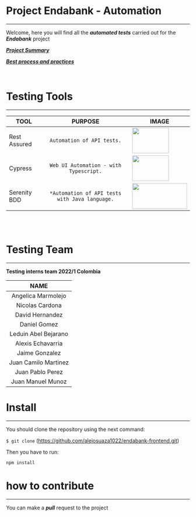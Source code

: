 # Project Endabank - Automation

---

Welcome, here you will find all the **_automated tests_** carried out for the **_Endabank_** project

[**_Project Summary_**][link]


[link]: https://confluence.endava.com/pages/viewpage.action?spaceKey=DevDisc&title=EndaBank


[**_Best process and practices_**][link]


[link]: https://confluence.endava.com/display/DevDisc/EB+-+Branching+Strategy

</br>

# Testing Tools

---

| TOOL                |                         PURPOSE                           | IMAGE                                                                                                                            |
| ------------------- | :-------------------------------------------------------: | -------------------------------------------------------------------------------------------------------------------------------- |
| Rest Assured        |                `Automation of API tests.`                 | <img src = "https://www.entrofi.net/wp-content/uploads/2020/01/rest-assured-logo.png" width = "100" height = "70" />             |
| Cypress             |             `Web UI Automation - with Typescript.`        | <img src = "https://cdn.pulse2.com/cdn/2020/12/Cypress.png" width = "100" height = "70"/>                         |
| Serenity BDD        |        `*Automation of API tests with Java language.`     | <img src = "https://www.seekpng.com/png/detail/352-3521980_serenity-logo-serenity-bdd-logo.png" width = "150" height = "70"/> |

</br>
</br>

# Testing Team

---

**Testing interns team 2022/1 Colombia**

|         NAME         |
| :------------------: |
|  Angelica Marmolejo  |
|   Nicolas Cardona    |
|   David Hernandez    |
|     Daniel Gomez     |
| Leduin Abel Bejarano |
|  Alexis Echavarria   |
|    Jaime Gonzalez    |
| Juan Camilo Martinez |
|   Juan Pablo Perez   |
|  Juan Manuel Munoz   |

# Install

---

You should clone the repository using the next command:

`$ git clone` (https://github.com/alejosuaza1022/endabank-frontend.git)

Then you have to run:

`npm install`




# how to contribute

---

You can make a **_pull_** request to the project
